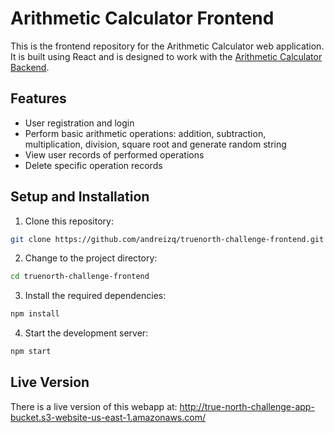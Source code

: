 # Arithmetic Calculator Frontend

This is the frontend repository for the Arithmetic Calculator web application. It is built using React and is designed to work with the [Arithmetic Calculator Backend](https://github.com/andreizq/truenorth-challenge-api).

## Features

- User registration and login
- Perform basic arithmetic operations: addition, subtraction, multiplication, division, square root and generate random string
- View user records of performed operations
- Delete specific operation records

## Setup and Installation

1. Clone this repository:

```bash
git clone https://github.com/andreizq/truenorth-challenge-frontend.git
```
2. Change to the project directory:
```bash
cd truenorth-challenge-frontend
```
3. Install the required dependencies:
```bash
npm install
```
4. Start the development server:
```bash
npm start
```

## Live Version

There is a live version of this webapp at:
http://true-north-challenge-app-bucket.s3-website-us-east-1.amazonaws.com/